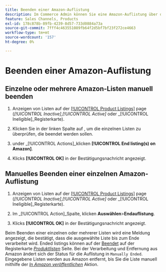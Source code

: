 ```yaml
---
title: Beenden einer Amazon-Auflistung
description: Im Commerce Admin können Sie eine Amazon-Auflistung über das Amazon-Sales Channel-Dashboard beenden.
feature: Sales Channels, Products
exl-id: 178c878b-89fb-4239-8d57-733d0884a73a
source-git-commit: 7fff4c463551089fb64f2d5bf7bf23f272ce4663
workflow-type: tm+mt
source-wordcount: '157'
ht-degree: 0%

---
```


# Beenden einer Amazon-Auflistung

## Einzelne oder mehrere Amazon-Listen manuell beenden

1. Anzeigen von Listen auf der [[!UICONTROL Product Listings]](./managing-product-listings.md) page (_[!UICONTROL Inactive]_,_[!UICONTROL Active]_ oder _[!UICONTROL Ineligible]_Registerkarte).

1. Klicken Sie in der linken Spalte auf , um die einzelnen Listen zu überprüfen, die beendet werden sollen.

1. under _[!UICONTROL Actions]_klicken **[!UICONTROL End listing(s) on Amazon]**.

1. Klicks **[!UICONTROL OK]** in der Bestätigungsnachricht angezeigt.

## Manuelles Beenden einer einzelnen Amazon-Auflistung

1. Anzeigen von Listen auf der [[!UICONTROL Product Listings]](./managing-product-listings.md) page (_[!UICONTROL Inactive]_,_[!UICONTROL Active]_ oder _[!UICONTROL Ineligible]_Registerkarte).

1. Im _[!UICONTROL Action]_Spalte, klicken **Auswählen**>**Endauflistung**.

1. Klicks **[!UICONTROL OK]** in der Bestätigungsnachricht angezeigt.

Beim Beenden einer einzelnen oder mehrerer Listen wird eine Meldung angezeigt, die bestätigt, dass die ausgewählte Liste bis zum Ende verarbeitet wird. Ended listings können auf der [Beendet](./ended-listings.md) auf der Registerkarte [_Produktlisten_](./managing-product-listings.md) Seite. Bei der Verarbeitung und Entfernung aus Amazon ändert sich der Status für die Auflistung in `Manually Ended`. Eingegebene Listen werden aus Amazon entfernt, bis Sie die Liste manuell mithilfe der [_In Amazon veröffentlichen_](./publish-listings-manually.md) Aktion.
